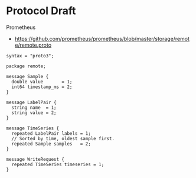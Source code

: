 # Protocol Draft


Prometheus

- https://github.com/prometheus/prometheus/blob/master/storage/remote/remote.proto

````
syntax = "proto3";

package remote;

message Sample {
  double value       = 1;
  int64 timestamp_ms = 2;
}

message LabelPair {
  string name  = 1;
  string value = 2;
}

message TimeSeries {
  repeated LabelPair labels = 1;
  // Sorted by time, oldest sample first.
  repeated Sample samples   = 2;
}

message WriteRequest {
  repeated TimeSeries timeseries = 1;
}
````
